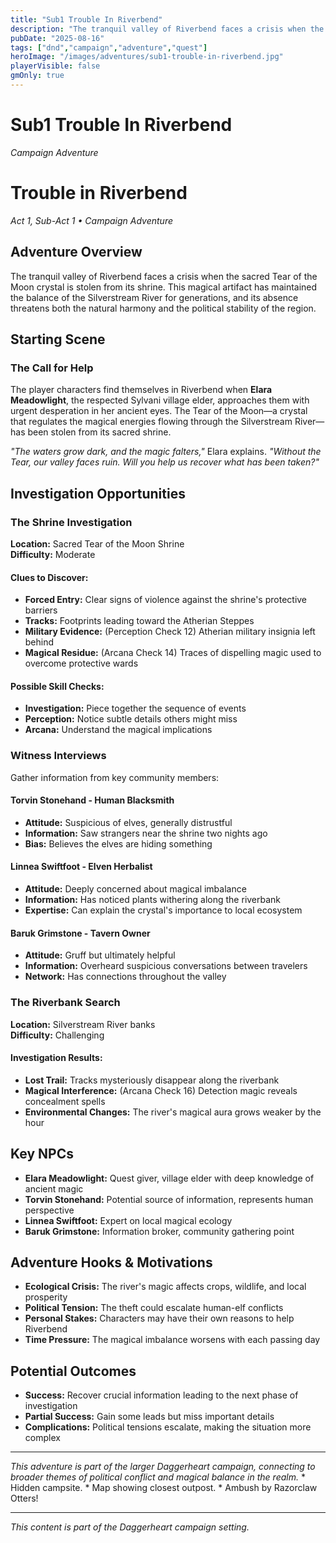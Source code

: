 ```yaml
---
title: "Sub1 Trouble In Riverbend"
description: "The tranquil valley of Riverbend faces a crisis when the sacred Tear of the Moon crystal is stolen from ..."
pubDate: "2025-08-16"
tags: ["dnd","campaign","adventure","quest"]
heroImage: "/images/adventures/sub1-trouble-in-riverbend.jpg"
playerVisible: false
gmOnly: true
---
```



# Sub1 Trouble In Riverbend
*Campaign Adventure*

# Trouble in Riverbend
*Act 1, Sub-Act 1 • Campaign Adventure*

## Adventure Overview

The tranquil valley of Riverbend faces a crisis when the sacred Tear of the Moon crystal is stolen from its shrine. This magical artifact has maintained the balance of the Silverstream River for generations, and its absence threatens both the natural harmony and the political stability of the region.

## Starting Scene

### The Call for Help
The player characters find themselves in Riverbend when **Elara Meadowlight**, the respected Sylvani village elder, approaches them with urgent desperation in her ancient eyes. The Tear of the Moon—a crystal that regulates the magical energies flowing through the Silverstream River—has been stolen from its sacred shrine.

*"The waters grow dark, and the magic falters,"* Elara explains. *"Without the Tear, our valley faces ruin. Will you help us recover what has been taken?"*

## Investigation Opportunities

### The Shrine Investigation
**Location:** Sacred Tear of the Moon Shrine  
**Difficulty:** Moderate

#### Clues to Discover:
- **Forced Entry:** Clear signs of violence against the shrine's protective barriers
- **Tracks:** Footprints leading toward the Atherian Steppes
- **Military Evidence:** (Perception Check 12) Atherian military insignia left behind
- **Magical Residue:** (Arcana Check 14) Traces of dispelling magic used to overcome protective wards

#### Possible Skill Checks:
- **Investigation:** Piece together the sequence of events
- **Perception:** Notice subtle details others might miss
- **Arcana:** Understand the magical implications

### Witness Interviews
Gather information from key community members:

#### Torvin Stonehand - Human Blacksmith
- **Attitude:** Suspicious of elves, generally distrustful
- **Information:** Saw strangers near the shrine two nights ago
- **Bias:** Believes the elves are hiding something

#### Linnea Swiftfoot - Elven Herbalist  
- **Attitude:** Deeply concerned about magical imbalance
- **Information:** Has noticed plants withering along the riverbank
- **Expertise:** Can explain the crystal's importance to local ecosystem

#### Baruk Grimstone - Tavern Owner
- **Attitude:** Gruff but ultimately helpful
- **Information:** Overheard suspicious conversations between travelers
- **Network:** Has connections throughout the valley

### The Riverbank Search
**Location:** Silverstream River banks  
**Difficulty:** Challenging

#### Investigation Results:
- **Lost Trail:** Tracks mysteriously disappear along the riverbank
- **Magical Interference:** (Arcana Check 16) Detection magic reveals concealment spells
- **Environmental Changes:** The river's magical aura grows weaker by the hour

## Key NPCs

- **Elara Meadowlight:** Quest giver, village elder with deep knowledge of ancient magic
- **Torvin Stonehand:** Potential source of information, represents human perspective
- **Linnea Swiftfoot:** Expert on local magical ecology
- **Baruk Grimstone:** Information broker, community gathering point

## Adventure Hooks & Motivations

- **Ecological Crisis:** The river's magic affects crops, wildlife, and local prosperity
- **Political Tension:** The theft could escalate human-elf conflicts
- **Personal Stakes:** Characters may have their own reasons to help Riverbend
- **Time Pressure:** The magical imbalance worsens with each passing day

## Potential Outcomes

- **Success:** Recover crucial information leading to the next phase of investigation
- **Partial Success:** Gain some leads but miss important details
- **Complications:** Political tensions escalate, making the situation more complex

---

*This adventure is part of the larger Daggerheart campaign, connecting to broader themes of political conflict and magical balance in the realm.*
        *   Hidden campsite.
        *   Map showing closest outpost.
    *   Ambush by Razorclaw Otters!

---

*This content is part of the Daggerheart campaign setting.*